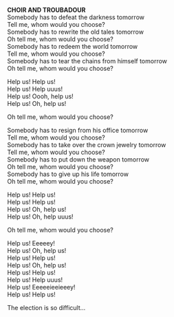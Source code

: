 **CHOIR AND TROUBADOUR**  
Somebody has to defeat the darkness tomorrow  
Tell me, whom would you choose?  
Somebody has to rewrite the old tales tomorrow  
Oh tell me, whom would you choose?  
Somebody has to redeem the world tomorrow  
Tell me, whom would you choose?  
Somebody has to tear the chains from himself tomorrow  
Oh tell me, whom would you choose?  

Help us! Help us!  
Help us! Help uuus!  
Help us! Oooh, help us!  
Help us! Oh, help us!  

Oh tell me, whom would you choose?

Somebody has to resign from his office tomorrow  
Tell me, whom would you choose?  
Somebody has to take over the crown jewelry tomorrow  
Tell me, whom would you choose?  
Somebody has to put down the weapon tomorrow  
Oh tell me, whom would you choose?  
Somebody has to give up his life tomorrow  
Oh tell me, whom would you choose?  

Help us! Help us!  
Help us! Help us!  
Help us! Oh, help us!  
Help us! Oh, help uuus!  

Oh tell me, whom would you choose?  

Help us! Eeeeey!  
Help us! Oh, help us!  
Help us! Help us!  
Help us! Oh, help us!  
Help us! Help us!  
Help us! Help uuus!  
Help us! Eeeeeieeieeey!  
Help us! Help us!  

The election is so difficult...

